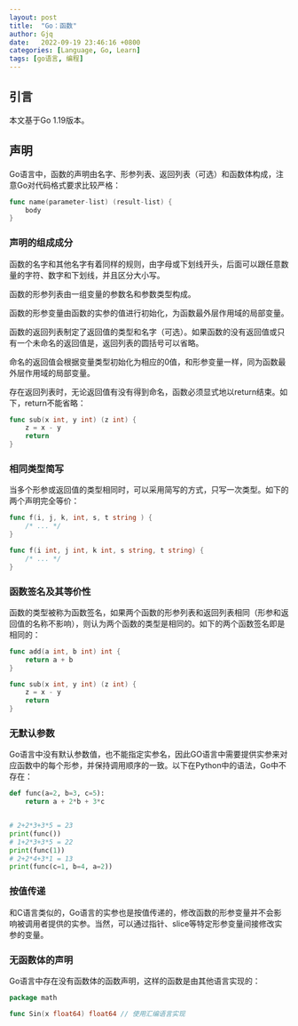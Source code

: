 ```yaml
---
layout: post
title:  "Go：函数"
author: Gjq
date:   2022-09-19 23:46:16 +0800
categories: [Language, Go, Learn]
tags: [go语言, 编程]
---
```

## 引言

本文基于Go 1.19版本。

## 声明
Go语言中，函数的声明由名字、形参列表、返回列表（可选）和函数体构成，注意Go对代码格式要求比较严格：

```go
func name(parameter-list) (result-list) {
    body
}
```

### 声明的组成成分

函数的名字和其他名字有着同样的规则，由字母或下划线开头，后面可以跟任意数量的字符、数字和下划线，并且区分大小写。

函数的形参列表由一组变量的参数名和参数类型构成。

函数的形参变量由函数的实参的值进行初始化，为函数最外层作用域的局部变量。

函数的返回列表制定了返回值的类型和名字（可选）。如果函数的没有返回值或只有一个未命名的返回值是，返回列表的圆括号可以省略。

命名的返回值会根据变量类型初始化为相应的0值，和形参变量一样，同为函数最外层作用域的局部变量。

存在返回列表时，无论返回值有没有得到命名，函数必须显式地以return结束。如下，return不能省略：

```go
func sub(x int, y int) (z int) {
    z = x - y
    return
}
```

### 相同类型简写

当多个形参或返回值的类型相同时，可以采用简写的方式，只写一次类型。如下的两个声明完全等价：

```go
func f(i, j, k, int, s, t string ) {
    /* ... */
}

func f(i int, j int, k int, s string, t string) {
    /* ... */
}
```

### 函数签名及其等价性

函数的类型被称为函数签名，如果两个函数的形参列表和返回列表相同（形参和返回值的名称不影响），则认为两个函数的类型是相同的。如下的两个函数签名即是相同的：

```go
func add(a int, b int) int {
    return a + b
}

func sub(x int, y int) (z int) {
    z = x - y
    return
}
```

### 无默认参数

Go语言中没有默认参数值，也不能指定实参名，因此GO语言中需要提供实参来对应函数中的每个形参，并保持调用顺序的一致。以下在Python中的语法，Go中不存在：

```Python
def func(a=2, b=3, c=5):
    return a + 2*b + 3*c


# 2+2*3+3*5 = 23
print(func())
# 1+2*3+3*5 = 22
print(func(1))
# 2+2*4+3*1 = 13
print(func(c=1, b=4, a=2))
```

### 按值传递

和C语言类似的，Go语言的实参也是按值传递的，修改函数的形参变量并不会影响被调用者提供的实参。当然，可以通过指针、slice等特定形参变量间接修改实参的变量。

### 无函数体的声明

Go语言中存在没有函数体的函数声明，这样的函数是由其他语言实现的：

```go
package math

func Sin(x float64) float64 // 使用汇编语言实现
```
